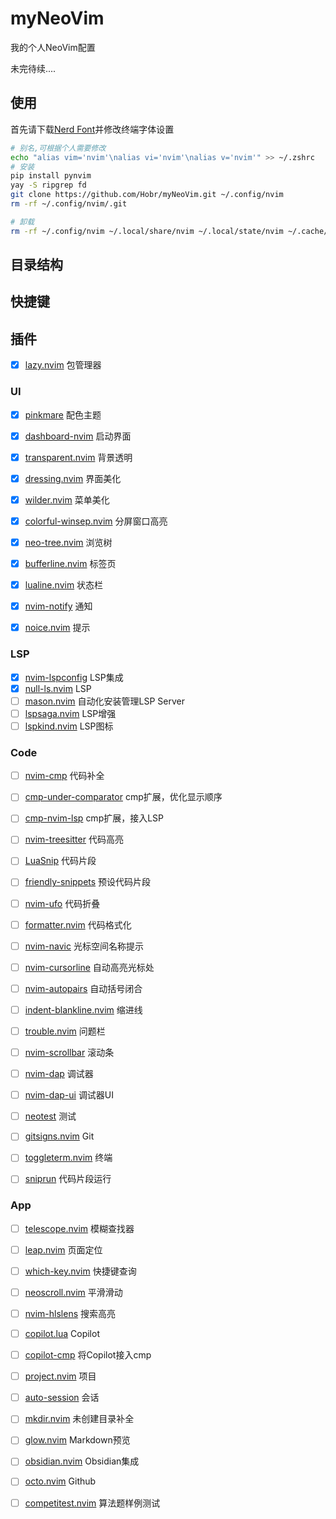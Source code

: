 # myNeoVim

我的个人NeoVim配置

未完待续....

## 使用

首先请下载[Nerd Font](https://www.nerdfonts.com/font-downloads)并修改终端字体设置

```bash
# 别名,可根据个人需要修改
echo "alias vim='nvim'\nalias vi='nvim'\nalias v='nvim'" >> ~/.zshrc
# 安装
pip install pynvim
yay -S ripgrep fd
git clone https://github.com/Hobr/myNeoVim.git ~/.config/nvim
rm -rf ~/.config/nvim/.git

# 卸载
rm -rf ~/.config/nvim ~/.local/share/nvim ~/.local/state/nvim ~/.cache/nvim
```

## 目录结构

## 快捷键

## 插件

- [x] [lazy.nvim](https://github.com/folke/lazy.nvim) 包管理器

### UI

- [x] [pinkmare](https://github.com/Matsuuu/pinkmare) 配色主题
- [x] [dashboard-nvim](https://github.com/nvimdev/dashboard-nvim) 启动界面
- [x] [transparent.nvim](https://github.com/xiyaowong/transparent.nvim) 背景透明
- [x] [dressing.nvim](https://github.com/stevearc/dressing.nvim) 界面美化
- [x] [wilder.nvim](https://github.com/gelguy/wilder.nvim) 菜单美化
- [x] [colorful-winsep.nvim](https://github.com/nvim-zh/colorful-winsep.nvim) 分屏窗口高亮

- [x] [neo-tree.nvim](https://github.com/nvim-neo-tree/neo-tree.nvim) 浏览树
- [x] [bufferline.nvim](https://github.com/akinsho/bufferline.nvim) 标签页
- [x] [lualine.nvim](https://github.com/nvim-lualine/lualine.nvim) 状态栏

- [x] [nvim-notify](https://github.com/rcarriga/nvim-notify) 通知
- [x] [noice.nvim](https://github.com/folke/noice.nvim) 提示

### LSP

- [x] [nvim-lspconfig](https://github.com/neovim/nvim-lspconfig) LSP集成
- [x] [null-ls.nvim](https://github.com/jose-elias-alvarez/null-ls.nvim) LSP
- [ ] [mason.nvim](https://github.com/williamboman/mason.nvim) 自动化安装管理LSP Server
- [ ] [lspsaga.nvim](https://github.com/nvimdev/lspsaga.nvim) LSP增强
- [ ] [lspkind.nvim](https://github.com/onsails/lspkind.nvim) LSP图标

### Code

- [ ] [nvim-cmp](https://github.com/hrsh7th/nvim-cmp) 代码补全
- [ ] [cmp-under-comparator](https://github.com/lukas-reineke/cmp-under-comparator) cmp扩展，优化显示顺序
- [ ] [cmp-nvim-lsp](https://github.com/hrsh7th/cmp-nvim-lsp) cmp扩展，接入LSP
- [ ] [nvim-treesitter](https://github.com/nvim-treesitter/nvim-treesitter) 代码高亮
- [ ] [LuaSnip](https://github.com/L3MON4D3/LuaSnip) 代码片段
- [ ] [friendly-snippets](https://github.com/rafamadriz/friendly-snippets) 预设代码片段
- [ ] [nvim-ufo](https://github.com/kevinhwang91/nvim-ufo) 代码折叠
- [ ] [formatter.nvim](https://github.com/mhartington/formatter.nvim) 代码格式化

- [ ] [nvim-navic](https://github.com/SmiteshP/nvim-navic) 光标空间名称提示
- [ ] [nvim-cursorline](https://github.com/yamatsum/nvim-cursorline) 自动高亮光标处
- [ ] [nvim-autopairs](https://github.com/windwp/nvim-autopairs) 自动括号闭合
- [ ] [indent-blankline.nvim](https://github.com/lukas-reineke/indent-blankline.nvim) 缩进线
- [ ] [trouble.nvim](https://github.com/folke/trouble.nvim) 问题栏
- [ ] [nvim-scrollbar](https://github.com/petertriho/nvim-scrollbar) 滚动条

- [ ] [nvim-dap](https://github.com/mfussenegger/nvim-dap) 调试器
- [ ] [nvim-dap-ui](https://github.com/rcarriga/nvim-dap-ui) 调试器UI
- [ ] [neotest](https://github.com/nvim-neotest/neotest) 测试
- [ ] [gitsigns.nvim](https://github.com/lewis6991/gitsigns.nvim) Git
- [ ] [toggleterm.nvim](https://github.com/akinsho/toggleterm.nvim) 终端
- [ ] [sniprun](https://github.com/michaelb/sniprun) 代码片段运行

### App

- [ ] [telescope.nvim](https://github.com/nvim-telescope/telescope.nvim) 模糊查找器
- [ ] [leap.nvim](https://github.com/ggandor/leap.nvim) 页面定位
- [ ] [which-key.nvim](https://github.com/folke/which-key.nvim) 快捷键查询
- [ ] [neoscroll.nvim](https://github.com/karb94/neoscroll.nvim) 平滑滑动
- [ ] [nvim-hlslens](https://github.com/kevinhwang91/nvim-hlslens) 搜索高亮

- [ ] [copilot.lua](https://github.com/zbirenbaum/copilot.lua) Copilot
- [ ] [copilot-cmp](https://github.com/zbirenbaum/copilot-cmp) 将Copilot接入cmp
- [ ] [project.nvim](https://github.com/ahmedkhalf/project.nvim) 项目
- [ ] [auto-session](https://github.com/rmagatti/auto-session) 会话
- [ ] [mkdir.nvim](https://github.com/jghauser/mkdir.nvim) 未创建目录补全

- [ ] [glow.nvim](https://github.com/ellisonleao/glow.nvim) Markdown预览
- [ ] [obsidian.nvim](https://github.com/epwalsh/obsidian.nvim) Obsidian集成
- [ ] [octo.nvim](https://github.com/pwntester/octo.nvim) Github
- [ ] [competitest.nvim](https://github.com/xeluxee/competitest.nvim) 算法题样例测试
